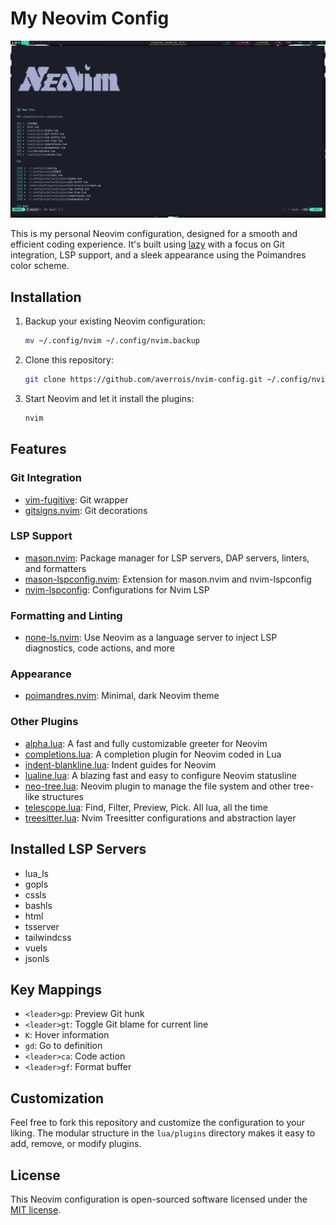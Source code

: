 
# My Neovim Config

![Neovim Home Screen](https://raw.githubusercontent.com/averrois/nvim-config/refs/heads/master/.github/screeshots/Screenshots.png?token=GHSAT0AAAAAACR7ZOYLFTZ7P2BK5NLFQGZUZYBUYAA)

This is my personal Neovim configuration, designed for a smooth and efficient coding experience. It's built using [lazy](http://www.lazyvim.org/) with a focus on Git integration, LSP support, and a sleek appearance using the Poimandres color scheme.

## Installation

1. Backup your existing Neovim configuration:
   ```bash
   mv ~/.config/nvim ~/.config/nvim.backup
   ```

2. Clone this repository:
   ```bash
   git clone https://github.com/averrois/nvim-config.git ~/.config/nvim
   ```

3. Start Neovim and let it install the plugins:
   ```bash
   nvim
   ```

## Features

### Git Integration
- [vim-fugitive](https://github.com/tpope/vim-fugitive): Git wrapper
- [gitsigns.nvim](https://github.com/lewis6991/gitsigns.nvim): Git decorations

### LSP Support
- [mason.nvim](https://github.com/williamboman/mason.nvim): Package manager for LSP servers, DAP servers, linters, and formatters
- [mason-lspconfig.nvim](https://github.com/williamboman/mason-lspconfig.nvim): Extension for mason.nvim and nvim-lspconfig
- [nvim-lspconfig](https://github.com/neovim/nvim-lspconfig): Configurations for Nvim LSP

### Formatting and Linting
- [none-ls.nvim](https://github.com/nvimtools/none-ls.nvim): Use Neovim as a language server to inject LSP diagnostics, code actions, and more

### Appearance
- [poimandres.nvim](https://github.com/olivercederborg/poimandres.nvim): Minimal, dark Neovim theme

### Other Plugins
- [alpha.lua](https://github.com/goolord/alpha-nvim): A fast and fully customizable greeter for Neovim
- [completions.lua](https://github.com/hrsh7th/nvim-cmp): A completion plugin for Neovim coded in Lua
- [indent-blankline.lua](https://github.com/lukas-reineke/indent-blankline.nvim): Indent guides for Neovim
- [lualine.lua](https://github.com/nvim-lualine/lualine.nvim): A blazing fast and easy to configure Neovim statusline
- [neo-tree.lua](https://github.com/nvim-neo-tree/neo-tree.nvim): Neovim plugin to manage the file system and other tree-like structures
- [telescope.lua](https://github.com/nvim-telescope/telescope.nvim): Find, Filter, Preview, Pick. All lua, all the time
- [treesitter.lua](https://github.com/nvim-treesitter/nvim-treesitter): Nvim Treesitter configurations and abstraction layer

## Installed LSP Servers

- lua_ls
- gopls
- cssls
- bashls
- html
- tsserver
- tailwindcss
- vuels
- jsonls

## Key Mappings

- `<leader>gp`: Preview Git hunk
- `<leader>gt`: Toggle Git blame for current line
- `K`: Hover information
- `gd`: Go to definition
- `<leader>ca`: Code action
- `<leader>gf`: Format buffer

## Customization

Feel free to fork this repository and customize the configuration to your liking. The modular structure in the `lua/plugins` directory makes it easy to add, remove, or modify plugins.

## License

This Neovim configuration is open-sourced software licensed under the [MIT license](https://opensource.org/licenses/MIT).

